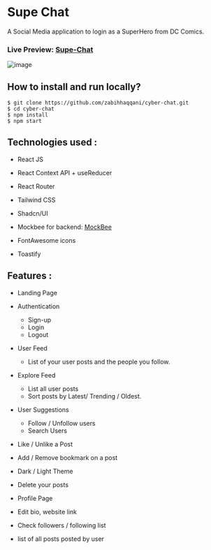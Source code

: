 
# Supe Chat

A Social Media application to login as a SuperHero from DC Comics. 

### Live Preview: [Supe-Chat](https://cyber-chat-media.netlify.app/)

![image](https://github.com/zabihhaqqani/Supes-Chat/assets/53895282/d2ab77f8-6fcd-452c-b3e4-86af09bb9e64)

## How to install and run locally?

```
$ git clone https://github.com/zabihhaqqani/cyber-chat.git
$ cd cyber-chat
$ npm install
$ npm start
```

## **Technologies used :**

- React JS
- React Context API + useReducer
- React Router 
- Tailwind CSS
- Shadcn/UI
- Mockbee for backend: [MockBee](https://mockbee.netlify.app/docs/api/apps/social-media/)

- FontAwesome icons
- Toastify

## **Features :**

- Landing Page
- Authentication
  - Sign-up
  - Login
  - Logout

- User Feed
  - List of your user posts and the people you follow.
    
- Explore Feed
  - List all user posts
  - Sort posts by Latest/ Trending / Oldest.

- User Suggestions
  - Follow / Unfollow users
  - Search Users

- Like / Unlike a Post
- Add / Remove bookmark on a post
- Dark / Light Theme

- Delete your posts

 - Profile Page
 - Edit bio, website link
 - Check followers / following list
 - list of all posts posted by user 
